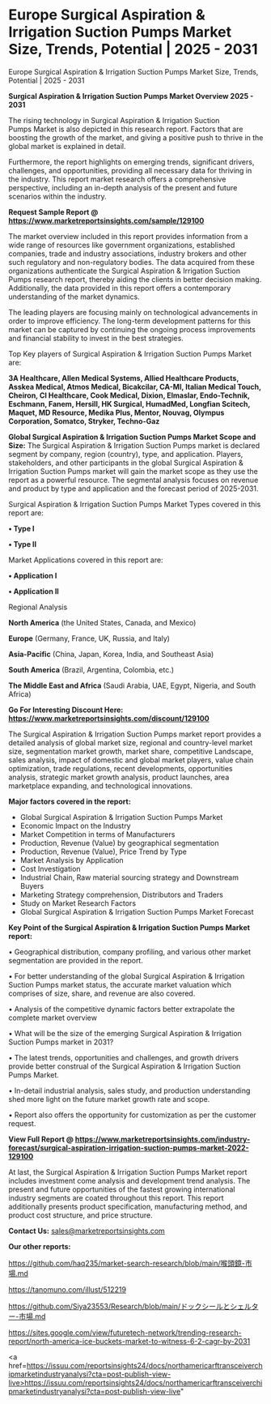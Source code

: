 # Europe Surgical Aspiration & Irrigation Suction Pumps Market Size, Trends, Potential | 2025 - 2031
Europe Surgical Aspiration & Irrigation Suction Pumps Market Size, Trends, Potential | 2025 - 2031

<Strong> Surgical Aspiration & Irrigation Suction Pumps Market Overview 2025 - 2031</strong>

The rising technology in Surgical Aspiration & Irrigation Suction Pumps Market is also depicted in this research report. Factors that are boosting the growth of the market, and giving a positive push to thrive in the global market is explained in detail.

Furthermore, the report highlights on emerging trends, significant drivers, challenges, and opportunities, providing all necessary data for thriving in the industry. This report market research offers a comprehensive perspective, including an in-depth analysis of the present and future scenarios within the industry.

<strong>Request Sample Report @ <a href=https://www.marketreportsinsights.com/sample/129100>https://www.marketreportsinsights.com/sample/129100</a></strong>

The market overview included in this report provides information from a wide range of resources like government organizations, established companies, trade and industry associations, industry brokers and other such regulatory and non-regulatory bodies. The data acquired from these organizations authenticate the Surgical Aspiration & Irrigation Suction Pumps research report, thereby aiding the clients in better decision making. Additionally, the data provided in this report offers a contemporary understanding of the market dynamics.

The leading players are focusing mainly on technological advancements in order to improve efficiency. The long-term development patterns for this market can be captured by continuing the ongoing process improvements and financial stability to invest in the best strategies.

Top Key players of Surgical Aspiration & Irrigation Suction Pumps Market are:

<strong>3A Healthcare, Allen Medical Systems, Allied Healthcare Products, Asskea Medical, Atmos Medical, Bicakcilar, CA-MI, Italian Medical Touch, Cheiron, CI Healthcare, Cook Medical, Dixion, Elmaslar, Endo-Technik, Eschmann, Fanem, Hersill, HK Surgical, HumadMed, Longfian Scitech, Maquet, MD Resource, Medika Plus, Mentor, Nouvag, Olympus Corporation, Somatco, Stryker, Techno-Gaz</strong>

<strong><b>Global Surgical Aspiration & Irrigation Suction Pumps Market Scope and Size:</b></strong>
The Surgical Aspiration & Irrigation Suction Pumps market is declared segment by company, region (country), type, and application. Players, stakeholders, and other participants in the global Surgical Aspiration & Irrigation Suction Pumps market will gain the market scope as they use the report as a powerful resource. The segmental analysis focuses on revenue and product by type and application and the forecast period of 2025-2031.

Surgical Aspiration & Irrigation Suction Pumps Market Types covered in this report are:

<strong>• Type I

• Type II</strong>

Market Applications covered in this report are:

<strong>• Application I

• Application II</strong> 

Regional Analysis

<strong>North America</strong> (the United States, Canada, and Mexico)

<strong>Europe</strong> (Germany, France, UK, Russia, and Italy)

<strong>Asia-Pacific</strong> (China, Japan, Korea, India, and Southeast Asia)

<strong>South America</strong> (Brazil, Argentina, Colombia, etc.)

<strong>The Middle East and Africa</strong> (Saudi Arabia, UAE, Egypt, Nigeria, and South Africa)

<strong>Go For Interesting Discount Here: <a href=https://www.marketreportsinsights.com/discount/129100>https://www.marketreportsinsights.com/discount/129100</a></strong>

The Surgical Aspiration & Irrigation Suction Pumps market report provides a detailed analysis of global market size, regional and country-level market size, segmentation market growth, market share, competitive Landscape, sales analysis, impact of domestic and global market players, value chain optimization, trade regulations, recent developments, opportunities analysis, strategic market growth analysis, product launches, area marketplace expanding, and technological innovations.

<strong><b>Major factors covered in the report:</b></strong>
<ul>
  <li>Global Surgical Aspiration & Irrigation Suction Pumps Market </li>
  <li>Economic Impact on the Industry</li>
  <li>Market Competition in terms of Manufacturers</li>
  <li>Production, Revenue (Value) by geographical segmentation</li>
  <li>Production, Revenue (Value), Price Trend by Type</li>
  <li>Market Analysis by Application</li>
  <li>Cost Investigation</li>
  <li>Industrial Chain, Raw material sourcing strategy and Downstream Buyers</li>
  <li>Marketing Strategy comprehension, Distributors and Traders</li>
  <li>Study on Market Research Factors</li>
  <li>Global Surgical Aspiration & Irrigation Suction Pumps Market Forecast</li>
</ul>

<strong><b>Key Point of the Surgical Aspiration & Irrigation Suction Pumps Market report:</b></strong>

• Geographical distribution, company profiling, and various other market segmentation are provided in the report.

• For better understanding of the global Surgical Aspiration & Irrigation Suction Pumps market status, the accurate market valuation which comprises of size, share, and revenue are also covered.

• Analysis of the competitive dynamic factors better extrapolate the complete market overview

• What will be the size of the emerging Surgical Aspiration & Irrigation Suction Pumps market in 2031?

• The latest trends, opportunities and challenges, and growth drivers provide better construal of the Surgical Aspiration & Irrigation Suction Pumps Market.

• In-detail industrial analysis, sales study, and production understanding shed more light on the future market growth rate and scope.

• Report also offers the opportunity for customization as per the customer request.

<strong><b>View Full Report @ <a href=https://www.marketreportsinsights.com/industry-forecast/surgical-aspiration-irrigation-suction-pumps-market-2022-129100>https://www.marketreportsinsights.com/industry-forecast/surgical-aspiration-irrigation-suction-pumps-market-2022-129100</a></b></strong>


At last, the Surgical Aspiration & Irrigation Suction Pumps Market report includes investment come analysis and development trend analysis. The present and future opportunities of the fastest growing international industry segments are coated throughout this report. This report additionally presents product specification, manufacturing method, and product cost structure, and price structure.

<strong>Contact Us:</strong>
sales@marketreportsinsights.com

<strong>Our other reports:</strong>

<a href=https://github.com/haq235/market-search-research/blob/main/喉頭鏡-市場.md>https://github.com/haq235/market-search-research/blob/main/喉頭鏡-市場.md</a>

<a href=https://tanomuno.com/illust/512219>https://tanomuno.com/illust/512219</a>

<a href=https://github.com/Siya23553/Research/blob/main/ドックシールとシェルター-市場.md>https://github.com/Siya23553/Research/blob/main/ドックシールとシェルター-市場.md</a>

<a href=https://sites.google.com/view/futuretech-network/trending-research-report/north-america-ice-buckets-market-to-witness-6-2-cagr-by-2031>https://sites.google.com/view/futuretech-network/trending-research-report/north-america-ice-buckets-market-to-witness-6-2-cagr-by-2031</a>

<a href=https://issuu.com/reportsinsights24/docs/northamericarftransceiverchipmarketindustryanalysi?cta=post-publish-view-live>https://issuu.com/reportsinsights24/docs/northamericarftransceiverchipmarketindustryanalysi?cta=post-publish-view-live</a>"
